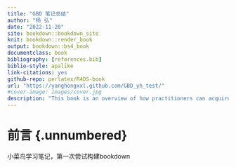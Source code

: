 ```yaml
--- 
title: "GBD 笔记总结"
author: "杨 弘"
date: "2022-11-20"
site: bookdown::bookdown_site
knit: bookdown::render_book
output: bookdown::bs4_book
documentclass: book
bibliography: [references.bib]
biblio-style: apalike
link-citations: yes
github-repo: perlatex/R4DS-book
url: "https://yanghongxxl.github.com/GBD_yh_test/"
#cover-image: images/cover.jpg
description: "This book is an overview of how practitioners can acquire, wrangle, visualize, and model data with the R and Stan."
---
```




# 前言 {.unnumbered}
小菜鸟学习笔记，第一次尝试构建bookdown
